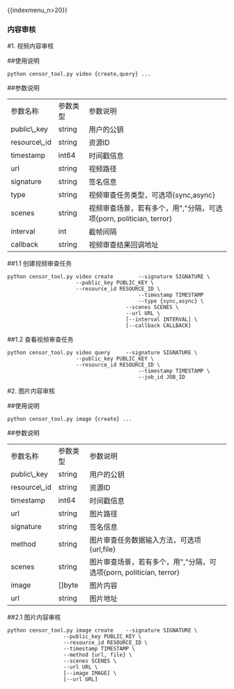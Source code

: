 {{indexmenu_n>20}}

### 内容审核

\#1. 视频内容审核

\#\#使用说明

    python censor_tool.py video {create,query} ...

\#\#参数说明

|                |        |                                                  |
| -------------- | ------ | ------------------------------------------------ |
| 参数名称           | 参数类型   | 参数说明                                             |
| public\\\_key  | string | 用户的公钥                                            |
| resource\\\_id | string | 资源ID                                             |
| timestamp      | int64  | 时间戳信息                                            |
| url            | string | 视频路径                                             |
| signature      | string | 签名信息                                             |
| type           | string | 视频审查任务类型，可选项{sync,async}                         |
| scenes         | string | 视频审查场景，若有多个，用","分隔，可选项{porn, politician, terror} |
| interval       | int    | 截帧间隔                                             |
| callback       | string | 视频审查结果回调地址                                       |

\#\#1.1 创建视频审查任务

    python censor_tool.py video create        --signature SIGNATURE \
                          --public_key PUBLIC_KEY \
                          --resource_id RESOURCE_ID \
                                              --timestamp TIMESTAMP 
                                              --type {sync,async} \
                                          --scenes SCENES \
                                          --url URL \
                                          [--interval INTERVAL] \
                                          [--callback CALLBACK]

\#\#1.2 查看视频审查任务

``` 
python censor_tool.py video query     --signature SIGNATURE \
                      --public_key PUBLIC_KEY \
                      --resource_id RESOURCE_ID \
                                          --timestamp TIMESTAMP \
                                          --job_id JOB_ID

```

\#2. 图片内容审核

\#\#使用说明

    python censor_tool.py image {create} ...

\#\#参数说明

|                |          |                                                  |
| -------------- | -------- | ------------------------------------------------ |
| 参数名称           | 参数类型     | 参数说明                                             |
| public\\\_key  | string   | 用户的公钥                                            |
| resource\\\_id | string   | 资源ID                                             |
| timestamp      | int64    | 时间戳信息                                            |
| url            | string   | 图片路径                                             |
| signature      | string   | 签名信息                                             |
| method         | string   | 图片审查任务数据输入方法，可选项{url,file}                       |
| scenes         | string   | 图片审查场景，若有多个，用","分隔，可选项{porn, politician, terror} |
| image          | \[\]byte | 图片内容                                             |
| url            | string   | 图片地址                                             |

\#\#2.1 图片内容审核

    python censor_tool.py image create    --signature SIGNATURE \
                      --public_key PUBLIC_KEY \
                      --resource_id RESOURCE_ID \
                      --timestamp TIMESTAMP \
                      --method {url, file} \
                      --scenes SCENES \
                      --url URL \
                      [--image IMAGE] \
                      [--url URL]
